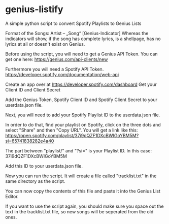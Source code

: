 # genius-listify
A simple python script to convert Spotify Playlists to Genius Lists

Format of the Songs:
Artist – „Song“ [Genius-Indicator]
Whereas the indicators will show, if the song has complete lyrics, is a shellpage, has no lyrics at all or doesn't exist on Genius.	

Before using the script, you will need to get a Genius API Token.
 You can get one here: https://genius.com/api-clients/new

Furthermore you will need a Spotify API Token.
https://developer.spotify.com/documentation/web-api

Create an app over at https://developer.spotify.com/dashboard
Get your Client ID and Client Secret

Add the Genius Token, Spotify Client ID and Spotify Client Secret to your userdata.json file.

Next, you will need to add your Spotify Playlist ID to the userdata.json file.

In order to do that, find your playlist on Spotify, click on the three dots and select "Share" and then "Copy URL".
You will get a link like this: https://open.spotify.com/playlist/37i9dQZF1DXcBWIGoYBM5M?si=65741838282e4a40

The part between "playlist/" and "?si=" is your Playlist ID. In this case: 37i9dQZF1DXcBWIGoYBM5M

Add this ID to your userdata.json file.

Now you can run the script. It will create a file called "tracklist.txt" in the same directory as the script.

You can now copy the contents of this file and paste it into the Genius List Editor.

If you want to use the script again, you should make sure you space out the text in the tracklist.txt file, so new songs will be seperated from the old ones.



